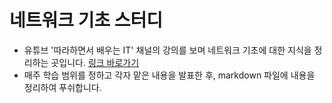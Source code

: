 # 네트워크 기초 스터디

- 유튜브 '따라하면서 배우는 IT' 채널의 강의를 보며 네트워크 기초에 대한 지식을 정리하는 곳입니다. [링크 바로가기](https://www.youtube.com/watch?v=_AONcID7Sc8&list=PL0d8NnikouEWcF1jJueLdjRIC4HsUlULi)
- 매주 학습 범위를 정하고 각자 맡은 내용을 발표한 후, markdown 파일에 내용을 정리하여 푸쉬합니다.
